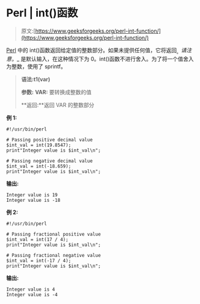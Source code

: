 # Perl | int()函数

> 原文:[https://www.geeksforgeeks.org/perl-int-function/](https://www.geeksforgeeks.org/perl-int-function/)

[Perl](https://www.geeksforgeeks.org/introduction-to-perl/) 中的 int()函数返回给定值的整数部分。如果未提供任何值，它将返回$_。请注意，$_ 是默认输入，在这种情况下为 0。int()函数不进行舍入。为了将一个值舍入为整数，使用了 sprintf。

> **语法:t1(var)**
> 
> **参数:**
> **VAR:** 要转换成整数的值
> 
> **返回:**返回 VAR 的整数部分

**例 1:**

```
#!/usr/bin/perl

# Passing positive decimal value
$int_val = int(19.8547);
print"Integer value is $int_val\n";

# Passing negative decimal value
$int_val = int(-18.659);
print"Integer value is $int_val\n";
```

**输出:**

```
Integer value is 19
Integer value is -18

```

**例 2:**

```
#!/usr/bin/perl

# Passing fractional positive value
$int_val = int(17 / 4);
print"Integer value is $int_val\n";

# Passing fractional negative value
$int_val = int(-17 / 4);
print"Integer value is $int_val\n";
```

**输出:**

```
Integer value is 4
Integer value is -4
```